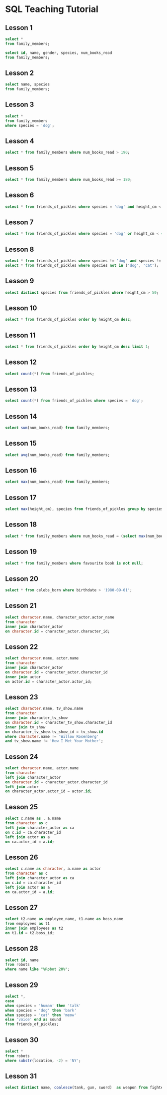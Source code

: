 # SQL Teaching Tutorial

## Lesson 1

```sql
select *
from family_members;
```

```sql
select id, name, gender, species, num_books_read
from family_members;
```

## Lesson 2

```sql
select name, species
from family_members;
```

## Lesson 3

```sql
select *
from family_members
where species = 'dog';
```

## Lesson 4

```sql
select * from family_members where num_books_read > 190;
```

## Lesson 5

```sql
select * from family_members where num_books_read >= 180;
```

## Lesson 6

```sql
select * from friends_of_pickles where species = 'dog' and height_cm < 45;
```

## Lesson 7

```sql
select * from friends_of_pickles where species = 'dog' or height_cm < 45;
```

## Lesson 8

```sql
select * from friends_of_pickles where species != 'dog' and species != 'cat';
select * from friends_of_pickles where species not in ('dog', 'cat');
```

## Lesson 9

```sql
select distinct species from friends_of_pickles where height_cm > 50;
```

## Lesson 10

```sql
select * from friends_of_pickles order by height_cm desc;
```

## Lesson 11

```sql
select * from friends_of_pickles order by height_cm desc limit 1;
```

## Lesson 12

```sql
select count(*) from friends_of_pickles;
```

## Lesson 13

```sql
select count(*) from friends_of_pickles where species = 'dog';
```

## Lesson 14

```sql
select sum(num_books_read) from family_members;
```

## Lesson 15

```sql
select avg(num_books_read) from family_members;
```

## Lesson 16

```sql
select max(num_books_read) from family_members;
```

## Lesson 17

```sql
select max(height_cm), species from friends_of_pickles group by species;
```

## Lesson 18

```sql
select * from family_members where num_books_read = (select max(num_books_read) from family_members);
```

## Lesson 19

```sql
select * from family_members where favourite book is not null;
```

## Lesson 20

```sql
select * from celebs_born where birthdate > '1980-09-01';
```

## Lesson 21

```sql
select character.name, character_actor.actor_name
from character
inner join character_actor
on character.id = character_actor.character_id;
```

## Lesson 22

```sql
select character.name, actor.name
from character
inner join character_actor
on character.id = character_actor.character_id
inner join actor
on actor.id = character_actor.actor_id;
```

## Lesson 23

```sql
select character.name, tv_show.name
from character
inner join character_tv_show
on character.id = character_tv_show.character_id
inner join tv_show
on character_tv_show.tv_show_id = tv_show.id
where character.name != 'Willow Rosenberg'
and tv_show.name != 'How I Met Your Mother';
```

## Lesson 24

```sql
select character.name, actor.name
from character
left join character_actor
on character.id = character_actor.character_id
left join actor
on character_actor.actor_id = actor.id; 
```

## Lesson 25

```sql
select c.name as , a.name
from character as c
left join character_actor as ca
on c.id = ca.character_id
left join actor as a
on ca.actor_id = a.id;
```

## Lesson 26

```sql
select c.name as character, a.name as actor
from character as c
left join character_actor as ca
on c.id = ca.character_id
left join actor as a
on ca.actor_id = a.id;
```

## Lesson 27

```sql
select t2.name as employee_name, t1.name as boss_name
from employees as t1
inner join employees as t2
on t1.id = t2.boss_id;
```

## Lesson 28

```sql
select id, name
from robots
where name like "%Robot 20%";
```

## Lesson 29

```sql
select *,
case
when species = 'human' then 'talk'
when species = 'dog' then 'bark'
when species = 'cat' then 'meow' 
else 'voice' end as sound
from friends_of_pickles;
```

## Lesson 30

```sql
select *
from robots
where substr(location, -2) = 'NY';
```

## Lesson 31

```sql
select distinct name, coalesce(tank, gun, sword)  as weapon from fighters;
```

